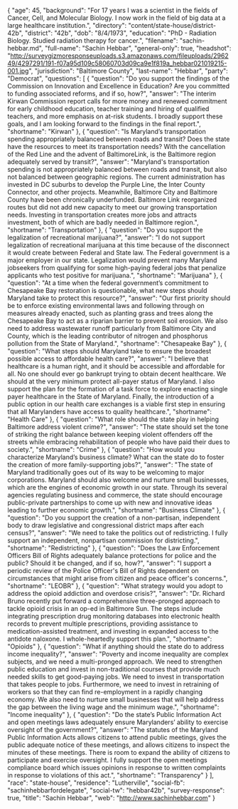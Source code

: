 {
  "age": 45,
  "background": "For 17 years I was a scientist in the fields of Cancer, Cell, and Molecular Biology. I now work in the field of big data at a large healthcare institution.",
  "directory": "content/state-house/district-42b",
  "district": "42b",
  "dob": "8/4/1973",
  "education": "PhD - Radiation Biology. Studied radiation therapy for cancer.",
  "filename": "sachin-hebbar.md",
  "full-name": "Sachin Hebbar",
  "general-only": true,
  "headshot": "http://surveygizmoresponseuploads.s3.amazonaws.com/fileuploads/296249/4297291/191-f07a95d109c58060703d09ca9e1f819a_hebbar021019215-001.jpg",
  "jurisdiction": "Baltimore County",
  "last-name": "Hebbar",
  "party": "Democrat",
  "questions": [
    {
      "question": "Do you support the findings of the Commission on Innovation and Excellence in Education? Are you committed to funding associated reforms, and if so, how?",
      "answer": "The interim Kirwan Commission report calls for more money and renewed commitment for early childhood education, teacher training and hiring of qualified teachers, and more emphasis on at-risk students. I broadly support these goals, and I am looking forward to the findings in the final report.",
      "shortname": "Kirwan"
    },
    {
      "question": "Is Maryland’s transportation spending appropriately balanced between roads and transit? Does the state have the resources to meet its transportation needs? With the cancellation of the Red Line and the advent of BaltimoreLink, is the Baltimore region adequately served by transit?",
      "answer": "Maryland's transportation spending is not appropriately balanced between roads and transit, but also not balanced between geographic regions. The current administration has invested in DC suburbs to develop the Purple Line, the Inter County Connector, and other projects. Meanwhile, Baltimore City and Baltimore County have been chronically underfunded. Baltimore Link reorganized routes but did not add new capacity to meet our growing transportation needs. Investing in transportation creates more jobs and attracts investment, both of which are badly needed in Baltimore region.",
      "shortname": "Transportation"
    },
    {
      "question": "Do you support the legalization of recreational marijuana?",
      "answer": "I do not support legalization of recreational marijuana at this time because of the disconnect it would create between Federal and State law. The Federal government is a major employer in our state. Legalization would prevent many Maryland jobseekers from qualifying for some high-paying federal jobs that penalize applicants who test positive for marijuana.",
      "shortname": "Marijuana"
    },
    {
      "question": "At a time when the federal government’s commitment to Chesapeake Bay restoration is questionable, what new steps should Maryland take to protect this resource?",
      "answer": "Our first priority should be to enforce existing environmental laws and following through on measures already enacted, such as planting grass and trees along the Chesapeake Bay to act as a riparian barrier to prevent soil erosion. We also need to address wastewater runoff particularly from Baltimore City and County, which is the leading contributor of nitrogen and phosphorus pollution from the State of Maryland.",
      "shortname": "Chesapeake Bay"
    },
    {
      "question": "What steps should Maryland take to ensure the broadest possible access to affordable health care?",
      "answer": "I believe that healthcare is a human right, and it should be accessible and affordable for all. No one should ever go bankrupt trying to obtain decent healthcare. We should at the very minimum protect all-payer status of Maryland. I also support the plan for the formation of a task force to explore enacting single payer healthcare in the State of Maryland. Finally, the introduction of a public option in our health care exchanges is a viable first step in ensuring that all Marylanders have access to quality healthcare.",
      "shortname": "Health Care"
    },
    {
      "question": "What role should the state play in helping Baltimore address violent crime?",
      "answer": "The state should set the tone of striking the right balance between keeping violent offenders off the streets while embracing rehabilitation of people who have paid their dues to society.",
      "shortname": "Crime"
    },
    {
      "question": "How would you characterize Maryland’s business climate? What can the state do to foster the creation of more family-supporting jobs?",
      "answer": "The state of Maryland traditionally goes out of its way to be welcoming to major corporations. Maryland should also welcome and nurture small businesses, which are the engines of economic growth in our state. Through its several agencies regulating business and commerce, the state should encourage public-private partnerships to come up with new and innovative ideas leading to further economic growth.",
      "shortname": "Business Climate"
    },
    {
      "question": "Do you support the creation of a non-partisan, independent body to draw legislative and congressional district maps after each census?",
      "answer": "We need to take the politics out of redistricting. I fully support an independent, nonpartisan commission for districting.",
      "shortname": "Redistricting"
    },
    {
      "question": "Does the Law Enforcement Officers Bill of Rights adequately balance protections for police and the public? Should it be changed, and if so, how?",
      "answer": "I support a periodic review of the Police Officer's Bill of Rights dependent on circumstances that might arise from citizen and peace officer's concerns.",
      "shortname": "LEOBR"
    },
    {
      "question": "What strategy would you adopt to address the opioid addiction and overdose crisis?",
      "answer": "Dr. Richard Bruno recently put forward a comprehensive three-pronged approach to tackle opioid crisis in an op-ed in Baltimore Sun. The steps include integrating prescription drug monitoring databases into electronic health records to prevent multiple prescriptions, providing assistance to medication-assisted treatment, and investing in expanded access to the antidote naloxone. I whole-heartedly support this plan.",
      "shortname": "Opioids"
    },
    {
      "question": "What if anything should the state do to address income inequality?",
      "answer": "Poverty and income inequality are complex subjects, and we need a multi-pronged approach. We need to strengthen public education and invest in non-traditional courses that provide much needed skills to get good-paying jobs. We need to invest in transportation that takes people to jobs. Furthermore, we need to invest in retraining of workers so that they can find re-employment in a rapidly changing economy. We also need to nurture small businesses that will help address the gap between the living wage and the minimum wage.",
      "shortname": "Income inequality"
    },
    {
      "question": "Do the state’s Public Information Act and open meetings laws adequately ensure Marylanders’ ability to exercise oversight of the government?",
      "answer": "The statutes of the Maryland Public Information Acts allows citizens to attend public meetings, gives the public adequate notice of these meetings, and allows citizens to inspect the minutes of these meetings. There is room to expand the ability of citizens to participate and exercise oversight. I fully support the open meetings compliance board which issues opinions in response to written complaints in response to violations of this act.",
      "shortname": "Transparency"
    }
  ],
  "race": "state-house",
  "residence": "Lutherville",
  "social-fb": "sachinhebbarfordelegate",
  "social-tw": "hebbar42b",
  "survey-response": true,
  "title": "Sachin Hebbar",
  "web": "http://www.sachinhebbar.com"
}
